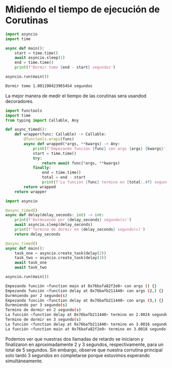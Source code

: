 # Midiendo el tiempo de ejecución de Corutinas


```python title="Ejemplo" linenums="1"
import asyncio
import time

async def main():
    start = time.time()
    await asyncio.sleep(1)
    end = time.time()
    print(f'Dormir tomo {end - start} segundos')

asyncio.run(main())
```

```bash title="Salida"
Dormir tomo 1.001190423965454 segundos
```

La mejor manera de medir el tiempo de las corutinas sera usandod decoradores.


```python title="Decorador" linenums="1"
import functools
import time
from typing import Callable, Any

def async_timed():
    def wrapper(func: Callable) -> Callable:
        @functools.wraps(func)
        async def wrapped(*args, **kwargs) -> Any:
            print(f'Empezando función {func} con args {args} {kwargs}')
            start = time.time()
            try:
                return await func(*args, **kwargs)
            finally:
                end = time.time()
                total = end - start
                print(f'La función {func} termino en {total:.4f} segundo(s)')
        return wrapped
    return wrapper
```





```python title="Decorador" linenums="1"
import asyncio

@async_timed()
async def delay(delay_seconds: int) -> int:
    print(f'Durmniendo por {delay_seconds} segundo(s)')
    await asyncio.sleep(delay_seconds)
    print(f'Termino de dormir en {delay_seconds} segundo(s)')
    return delay_seconds

@async_timed()
async def main():
    task_one = asyncio.create_task(delay(2))
    task_two = asyncio.create_task(delay(3))
    await task_one
    await task_two

asyncio.run(main())
```

```bash title="Salida"
Empezando función <function main at 0x76bafa82f2e0> con args () {}
Empezando función <function delay at 0x76bafb211440> con args (2,) {}
Durmniendo por 2 segundo(s)
Empezando función <function delay at 0x76bafb211440> con args (3,) {}
Durmniendo por 3 segundo(s)
Termino de dormir en 2 segundo(s)
La función <function delay at 0x76bafb211440> termino en 2.0024 segundo(s)
Termino de dormir en 3 segundo(s)
La función <function delay at 0x76bafb211440> termino en 3.0016 segundo(s)
La función <function main at 0x76bafa82f2e0> termino en 3.0018 segundo(s)
```

Podemos ver que nuestras dos llamadas de retardo se iniciaron y finalizaron en aproximadamente 2 y 3 segundos, respectivamente, para un total de 5 segundos. Sin embargo, observe que nuestra corrutina principal solo tardó 3 segundos en completarse porque estuvimos esperando simultáneamente.

